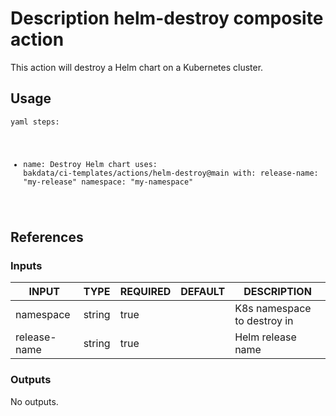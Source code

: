 <h1>Description helm-destroy composite action</h1>

This action will destroy a Helm chart on a Kubernetes cluster.

<h2>Usage</h2>

<code>yaml
steps:
  - name: Destroy Helm chart
    uses: bakdata/ci-templates/actions/helm-destroy@main
    with:
      release-name: "my-release"
      namespace: "my-namespace"
</code>

<h2>References</h2>

<h3>Inputs</h3>

<!-- AUTO-DOC-INPUT:START - Do not remove or modify this section -->

|    INPUT     |  TYPE  | REQUIRED | DEFAULT |         DESCRIPTION         |
|--------------|--------|----------|---------|-----------------------------|
|  namespace   | string |   true   |         | K8s namespace to destroy in |
| release-name | string |   true   |         |      Helm release name      |

<!-- AUTO-DOC-INPUT:END -->

<h3>Outputs</h3>

<!-- AUTO-DOC-OUTPUT:START - Do not remove or modify this section -->
No outputs.
<!-- AUTO-DOC-OUTPUT:END -->
